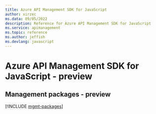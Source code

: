 ```yaml
---
title: Azure API Management SDK for JavaScript
author: xirzec
ms.data: 09/05/2022
description: Reference for Azure API Management SDK for JavaScript
ms.service: apimanagement
ms.topic: reference
ms.author: jeffish
ms.devlang: javascript
---
```

# Azure API Management SDK for JavaScript - preview

## Management packages - preview
[!INCLUDE [mgmt-packages](api-management-mgmt-index.md)]